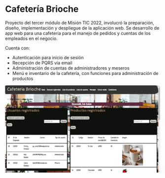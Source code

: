 # Cafetería Brioche
Proyecto del tercer módulo de Misión TIC 2022, involucró la preparación, diseño, implementación y despliegue de la aplicación web. Se desarrollo de app web para una cafetería para 
el manejo de pedidos y cuentas de los empleados en el negocio. 

Cuenta con:
- Autenticación para inicio de sesión
- Recepción de PQRS vía email
- Administración de cuentas de administradores y meseros
- Menú e inventario de la cafetería, con funciones para administración de productos


![Admin view](CafBrioche/results/CafeteriaBrioche1.PNG)

